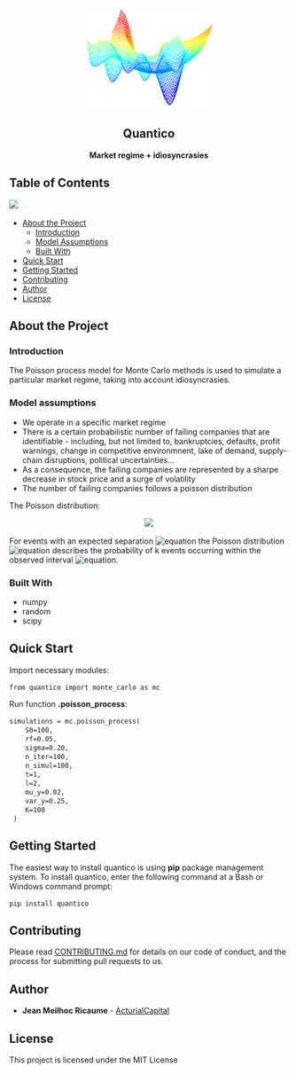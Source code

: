 <!-- PROJECT LOGO -->
<br />
<p align="center">
  <a href="https://github.com/ActurialCapital/quantico">
    <img src="https://github.com/ActurialCapital/quantico/blob/master/images/img1.png" width="50%" height="50%">
  </a>

  <h2 align="center">Quantico</h2>

  <p align="center">
  <b>Market regime + idiosyncrasies</b>
  </p>
 
## Table of Contents
<a href="https://www.linkedin.com/in/jean-meilhoc-ricaume-0326aa25">
  <img src="https://github.com/ActurialCapital/pyStrap/blob/master/data/icons/linkedin.svg">
</a>
<br>

* [About the Project](#about-the-project)
  * [Introduction](#introduction)
  * [Model Assumptions](#model-assumptions)
  * [Built With](#built-with)
* [Quick Start](#quick-start)
* [Getting Started](#getting-started)
* [Contributing](#contributing)
* [Author](#author)
* [License](#license)

## About the Project

### Introduction

The Poisson process model for Monte Carlo methods is used to simulate a particular market regime, taking into account idiosyncrasies.

### Model assumptions

  - We operate  in a specific market regime
  - There is a certain probabilistic number of failing companies that are identifiable - including, but not limited to, bankruptcies, defaults, profit warnings, change in competitive environmnent, lake of demand, supply-chain disruptions, political uncertainties...
  - As a consequence, the failing companies are represented by a sharpe decrease in stock price and a surge of volatility
  - The number of failing companies follows a poisson distribution

The Poisson distribution:

<p align="center">
   <img src="https://docs.scipy.org/doc/numpy/_images/math/5530e3b933171293a6e472ceb20c8b6e13907694.svg">
</p>

For events with an expected separation ![equation](https://docs.scipy.org/doc/numpy/_images/math/76f1d8ace30435987c01a00ca53a71cba1f40e6c.svg) the Poisson distribution ![equation](https://docs.scipy.org/doc/numpy/_images/math/4543967a0487e3e38e5d9af75c03d0c481a740c4.svg) describes the probability of k events occurring within the observed interval ![equation](https://docs.scipy.org/doc/numpy/_images/math/76f1d8ace30435987c01a00ca53a71cba1f40e6c.svg).

### Built With

  - numpy
  - random
  - scipy

## Quick Start

Import necessary modules:

```
from quantico import monte_carlo as mc
```

Run function **.poisson_process**:

``` 
simulations = mc.poisson_process(
    S0=100,
    rf=0.05,
    sigma=0.20,
    n_iter=100,
    n_simul=100,
    t=1,
    l=2,
    mu_y=0.02,
    var_y=0.25,
    K=100
 )
```

## Getting Started

The easiest way to install quantico is using **pip** package management system. To install quantico, enter the following command at a Bash or Windows command prompt:

```
pip install quantico
```

## Contributing

Please read [CONTRIBUTING.md](https://gist.github.com/PurpleBooth/b24679402957c63ec426) for details on our code of conduct, and the process for submitting pull requests to us.

## Author

* **Jean Meilhoc Ricaume** - [ActurialCapital](https://github.com/ActurialCapital)

## License

This project is licensed under the MIT License
